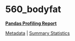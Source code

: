 # 560_bodyfat

[**Pandas Profiling Report**](https://epistasislab.github.io/penn-ml-benchmarks/profile/560_bodyfat.html)

[Metadata](metadata.yaml) | [Summary Statistics](summary_stats.csv)

